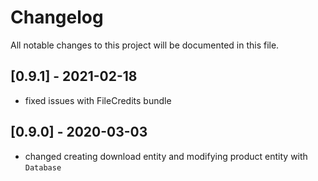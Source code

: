 # Changelog
All notable changes to this project will be documented in this file.

## [0.9.1] - 2021-02-18
- fixed issues with FileCredits bundle

## [0.9.0] - 2020-03-03
- changed creating download entity and modifying product entity with `Database`
